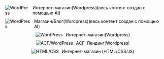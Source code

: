 <div style="margin-bottom: 10px;">
  <a href="http://onlinestore.tw1.su/" target="_blank" style="display: flex; align-items: center; text-decoration: none; color: black; justify-content: center;">
    <img src="https://img.shields.io/badge/WordPress-0073AA?style=for-the-badge&logo=WordPress&logoColor=white" alt="WordPress" style="margin-right: 10px;"/>
    Интернет-магазин(Wordpress)(весь контент создан с помощью AI)
  </a>
</div>

<div style="margin-bottom: 10px;">
  <a href="http://dessertskudrovo.tw1.su" target="_blank" style="display: flex; align-items: center; text-decoration: none; color: black; justify-content: center;">
    <img src="https://img.shields.io/badge/WordPress-0073AA?style=for-the-badge&logo=WordPress&logoColor=white" alt="WordPress" style="margin-right: 10px;"/>
    Магазин/Блог(Wordpress)(весь контент создан с помощью AI)
  </a>
</div>

<div style="margin-bottom: 10px;">
  <a href="http://almerna.ru/" target="_blank" style="display: flex; align-items: center; text-decoration: none; color: black; justify-content: center;">
    <img src="https://img.shields.io/badge/WordPress-0073AA?style=for-the-badge&logo=WordPress&logoColor=white" alt="WordPress" style="margin-right: 10px;"/>
    Интернет-магазин(Wordpress)
  </a>
</div>

<div style="margin-bottom: 10px;">
  <a href="http://dogger.tw1.su" target="_blank" style="display: flex; align-items: center; text-decoration: none; color: black; justify-content: center;">
    <img src="https://img.shields.io/badge/ACF/WordPress-0073AA?style=for-the-badge&logo=WordPress&logoColor=white" alt="ACF/WordPress" style="margin-right: 10px;"/>
    ACF-Лендинг(Wordpress)
  </a>
</div>


<div style="margin-bottom: 10px;">
  <a href="https://aleksandrdruk.github.io/project-jet-store/index.html" target="_blank" style="display: flex; align-items: center; text-decoration: none; color: black; justify-content: center;">
    <img src="https://img.shields.io/badge/HTML%2FCSS-239120?style=for-the-badge&logo=html5&logoColor=white" alt="HTML/CSS" style="margin-right: 10px;"/>
    Интернет-магазин (HTML/CSS/JS)
  </a>
</div>
